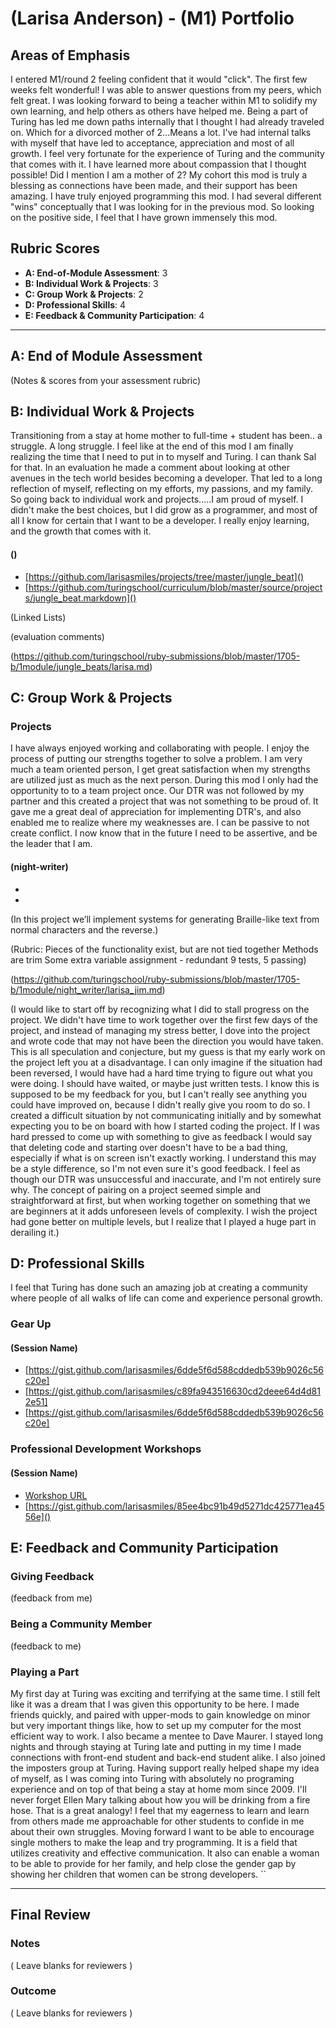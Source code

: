 # (Larisa Anderson) - (M1) Portfolio

## Areas of Emphasis

I entered M1/round 2 feeling confident that it would "click". The first few weeks felt wonderful!
I was able to answer questions from my peers, which felt great. I was looking forward to being a teacher within M1 to solidify my own learning, and help others as others have helped me.
Being a part of Turing has led me down paths internally that I thought I had already traveled on. Which for a divorced mother of 2...Means a lot. I've had internal talks with myself that have led to acceptance, appreciation and most of all growth.  I feel very fortunate for the experience of Turing and the community that comes with it. I have learned more about compassion that I thought possible! Did I mention I am a mother of 2?
My cohort this mod is truly a blessing as connections have been made, and their support has been amazing. I have truly enjoyed programming this mod. I had several different "wins" conceptually that I was looking for in the previous mod. So looking on the positive side, I feel that I have grown immensely this mod.


## Rubric Scores

* **A: End-of-Module Assessment**: 3
* **B: Individual Work & Projects**: 3
* **C: Group Work & Projects**: 2
* **D: Professional Skills**: 4
* **E: Feedback & Community Participation**: 4

-----------------------

## A: End of Module Assessment

(Notes & scores from your assessment rubric)


## B: Individual Work & Projects

Transitioning from a stay at home mother to full-time + student has been.. a struggle. A long struggle. I feel like at the end of this mod I am finally realizing the time that I need to put in to myself and Turing. I can thank Sal for that. In an evaluation he made a comment about looking at other avenues in the tech world besides becoming a developer. That led to a long reflection of myself, reflecting on my efforts, my passions, and my family. So going back to individual work and projects.....I am proud of myself. I didn't make the best choices, but I did grow as a programmer, and most of all I know for certain that I want to be a developer. I really enjoy learning, and the growth that comes with it.

#### ()

* [https://github.com/larisasmiles/projects/tree/master/jungle_beat]()
* [https://github.com/turingschool/curriculum/blob/master/source/projects/jungle_beat.markdown]()

(Linked Lists)

(evaluation comments)

(https://github.com/turingschool/ruby-submissions/blob/master/1705-b/1module/jungle_beats/larisa.md)

## C: Group Work & Projects

### Projects

I have always enjoyed working and collaborating with people. I enjoy the process of putting our strengths together to solve a problem. I am very much a team oriented person, I get great satisfaction when my strengths are utilized just as much as the next person. During this mod I only had the opportunity to to a team project once. Our DTR was not followed by my partner and this created a project that was not something to be proud of. It gave me a great deal of appreciation for implementing DTR's, and also enabled me to realize where my weaknesses are. I can be passive to not create conflict. I now know that in the future I need to be assertive, and be the leader that I am.

#### (night-writer)

* [](https://github.com/turingschool/ruby-submissions/blob/master/1705-b/1module/night_writer/larisa_jim.mdL)
* [](http://backend.turing.io/module1/projects/night_writer)

(In this project we’ll implement systems for generating Braille-like text from normal characters and the reverse.)

(Rubric: Pieces of the functionality exist, but are not tied together
Methods are trim
Some extra variable assignment - redundant 9 tests, 5 passing)

(https://github.com/turingschool/ruby-submissions/blob/master/1705-b/1module/night_writer/larisa_jim.md)

(I would like to start off by recognizing what I did to stall progress on the project. We didn't have time to work together over the first few days of the project, and instead of managing my stress better, I dove into the project and wrote code that may not have been the direction you would have taken. This is all speculation and conjecture, but my guess is that my early work on the project left you at a disadvantage. I can only imagine if the situation had been reversed, I would have had a hard time trying to figure out what you were doing. I should have waited, or maybe just written tests. I know this is supposed to be my feedback for you, but I can't really see anything you could have improved on, because I didn't really give you room to do so. I created a difficult situation by not communicating initially and by somewhat expecting you to be on board with how I started coding the project. If I was hard pressed to come up with something to give as feedback I would say that deleting code and starting over doesn't have to be a bad thing, especially if what is on screen isn't exactly working. I understand this may be a style difference, so I'm not even sure it's good feedback. I feel as though our DTR was unsuccessful and inaccurate, and I'm not entirely sure why. The concept of pairing on a project seemed simple and straightforward at first, but when working together on something that we are beginners at it adds unforeseen levels of complexity. I wish the project had gone better on multiple levels, but I realize that I played a huge part in derailing it.)

## D: Professional Skills
I feel that Turing has done such an amazing job at creating a community where people of all walks of life can come and experience personal growth.

### Gear Up
#### (Session Name)

* [https://gist.github.com/larisasmiles/6dde5f6d588cddedb539b9026c56c20e]
* [https://gist.github.com/larisasmiles/c89fa943516630cd2deee64d4d812e51]
* [https://gist.github.com/larisasmiles/6dde5f6d588cddedb539b9026c56c20e]



### Professional Development Workshops
#### (Session Name)

* [Workshop URL]()
* [https://gist.github.com/larisasmiles/85ee4bc91b49d5271dc425771ea4556e]()


## E: Feedback and Community Participation

### Giving Feedback

(feedback from me)

### Being a Community Member

(feedback to me)

### Playing a Part

My first day at Turing was exciting and terrifying at the same time. I still felt like it
was a dream that I was given this opportunity to be here. I made friends quickly, and paired with upper-mods
to gain knowledge on minor but very important things like, how to set up my computer for the most efficient way to work. I also became a mentee to Dave Maurer. I stayed long nights and through staying at Turing late and putting in my time I made connections with front-end student and back-end student alike. I also joined the imposters group at Turing. Having support really helped shape my idea of myself, as I was coming into Turing with absolutely no programing experience and on top of that being a stay at home mom since 2009. I'll never forget Ellen Mary talking about how you will be drinking from a fire hose. That is a great analogy!
I feel that my eagerness to learn and learn from others made me approachable for other students to confide in me about their own struggles.
Moving forward I want to be able to encourage single mothers to make the leap and try programming. It is a field that utilizes creativity and effective communication. It also can enable a woman to be able to provide for her family, and help close the gender gap by showing her children that women can be strong developers. ``


------------------

## Final Review

### Notes

( Leave blanks for reviewers )

### Outcome

( Leave blanks for reviewers )
